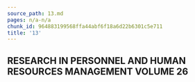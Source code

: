 ```yaml
---
source_path: 13.md
pages: n/a-n/a
chunk_id: 964883199568ffa44abf6f18a6d22b6301c5e711
title: '13'
---
```

## RESEARCH IN PERSONNEL AND HUMAN RESOURCES MANAGEMENT VOLUME 26
